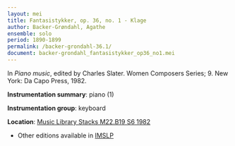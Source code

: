 ```yaml
---
layout: mei
title: Fantasistykker, op. 36, no. 1 - Klage
author: Backer-Grøndahl, Agathe 
ensemble: solo
period: 1890-1899
permalink: /backer-grondahl-36.1/
document: backer-grondahl_fantasistykker_op36_no1.mei
---
```


In *Piano music*, edited by Charles Slater. Women Composers Series; 9. New York: Da Capo Press, 1982.

**Instrumentation summary**: piano (1)

**Instrumentation group**: keyboard

**Location**: <a href="https://tufts-primo.hosted.exlibrisgroup.com/permalink/f/14dinuo/01TUN_ALMA2185674780003851" target="_blank">Music Library Stacks M22.B19 S6 1982</a>

- Other editions available in <a href="https://imslp.org/wiki/10_Fantasistykker%2C_Op.36_(Backer-Gr%C3%B8ndahl%2C_Agathe)" target="_blank">IMSLP</a>
